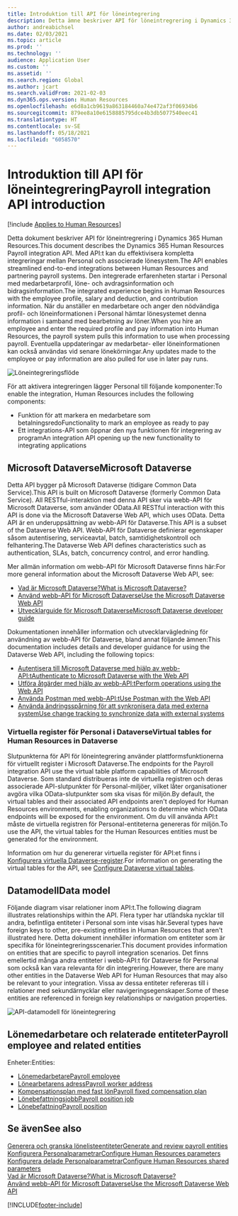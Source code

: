 ```yaml
---
title: Introduktion till API för löneintegrering
description: Detta ämne beskriver API för löneintregrering i Dynamics 365 Human Resources.
author: andreabichsel
ms.date: 02/03/2021
ms.topic: article
ms.prod: ''
ms.technology: ''
audience: Application User
ms.custom: ''
ms.assetid: ''
ms.search.region: Global
ms.author: jcart
ms.search.validFrom: 2021-02-03
ms.dyn365.ops.version: Human Resources
ms.openlocfilehash: e6d8a1cb9619a863184460a74e472af3f06934b6
ms.sourcegitcommit: 879ee8a10e6158885795dce4b3db5077540eec41
ms.translationtype: HT
ms.contentlocale: sv-SE
ms.lasthandoff: 05/18/2021
ms.locfileid: "6058570"
---
```

# <a name="payroll-integration-api-introduction"></a><span data-ttu-id="e765e-103">Introduktion till API för löneintegrering</span><span class="sxs-lookup"><span data-stu-id="e765e-103">Payroll integration API introduction</span></span>

[!include [Applies to Human Resources](../includes/applies-to-hr.md)]

<span data-ttu-id="e765e-104">Detta dokument beskriver API för löneintregrering i Dynamics 365 Human Resources.</span><span class="sxs-lookup"><span data-stu-id="e765e-104">This document describes the Dynamics 365 Human Resources Payroll integration API.</span></span> <span data-ttu-id="e765e-105">Med API:t kan du effektivisera kompletta integreringar mellan Personal och associerade lönesystem.</span><span class="sxs-lookup"><span data-stu-id="e765e-105">The API enables streamlined end-to-end integrations between Human Resources and partnering payroll systems.</span></span> <span data-ttu-id="e765e-106">Den integrerade erfarenheten startar i Personal med medarbetarprofil, löne- och avdragsinformation och bidragsinformation.</span><span class="sxs-lookup"><span data-stu-id="e765e-106">The integrated experience begins in Human Resources with the employee profile, salary and deduction, and contribution information.</span></span> <span data-ttu-id="e765e-107">När du anställer en medarbetare och anger den nödvändiga profil- och löneinformationen i Personal hämtar lönesystemet denna information i samband med bearbetning av löner.</span><span class="sxs-lookup"><span data-stu-id="e765e-107">When you hire an employee and enter the required profile and pay information into Human Resources, the payroll system pulls this information to use when processing payroll.</span></span> <span data-ttu-id="e765e-108">Eventuella uppdateringar av medarbetar- eller löneinformationen kan också användas vid senare lönekörningar.</span><span class="sxs-lookup"><span data-stu-id="e765e-108">Any updates made to the employee or pay information are also pulled for use in later pay runs.</span></span>

![Löneintegreringsflöde](media/hr-admin-integration-payroll-api-introduction-flow.png)

<span data-ttu-id="e765e-110">För att aktivera integreringen lägger Personal till följande komponenter:</span><span class="sxs-lookup"><span data-stu-id="e765e-110">To enable the integration, Human Resources includes the following components:</span></span>

- <span data-ttu-id="e765e-111">Funktion för att markera en medarbetare som betalningsredo</span><span class="sxs-lookup"><span data-stu-id="e765e-111">Functionality to mark an employee as ready to pay</span></span>
- <span data-ttu-id="e765e-112">Ett integrations-API som öppnar den nya funktionen för integrering av program</span><span class="sxs-lookup"><span data-stu-id="e765e-112">An integration API opening up the new functionality to integrating applications</span></span>

## <a name="microsoft-dataverse"></a><span data-ttu-id="e765e-113">Microsoft Dataverse</span><span class="sxs-lookup"><span data-stu-id="e765e-113">Microsoft Dataverse</span></span>

<span data-ttu-id="e765e-114">Detta API bygger på Microsoft Dataverse (tidigare Common Data Service).</span><span class="sxs-lookup"><span data-stu-id="e765e-114">This API is built on Microsoft Dataverse (formerly Common Data Service).</span></span> <span data-ttu-id="e765e-115">All RESTful-interaktion med denna API sker via webb-API för Microsoft Dataverse, som använder OData.</span><span class="sxs-lookup"><span data-stu-id="e765e-115">All RESTful interaction with this API is done via the Microsoft Dataverse Web API, which uses OData.</span></span> <span data-ttu-id="e765e-116">Detta API är en underuppsättning av webb-API för Dataverse.</span><span class="sxs-lookup"><span data-stu-id="e765e-116">This API is a subset of the Dataverse Web API.</span></span> <span data-ttu-id="e765e-117">Webb-API för Dataverse definierar egenskaper såsom autentisering, serviceavtal, batch, samtidighetskontroll och felhantering.</span><span class="sxs-lookup"><span data-stu-id="e765e-117">The Dataverse Web API defines characteristics such as authentication, SLAs, batch, concurrency control, and error handling.</span></span>

<span data-ttu-id="e765e-118">Mer allmän information om webb-API för Microsoft Dataverse finns här:</span><span class="sxs-lookup"><span data-stu-id="e765e-118">For more general information about the Microsoft Dataverse Web API, see:</span></span>

- [<span data-ttu-id="e765e-119">Vad är Microsoft Dataverse?</span><span class="sxs-lookup"><span data-stu-id="e765e-119">What is Microsoft Dataverse?</span></span>](/powerapps/maker/data-platform/data-platform-intro)
- [<span data-ttu-id="e765e-120">Använd webb-API för Microsoft Dataverse</span><span class="sxs-lookup"><span data-stu-id="e765e-120">Use the Microsoft Dataverse Web API</span></span>](/powerapps/developer/data-platform/webapi/overview)
- [<span data-ttu-id="e765e-121">Utvecklarguide för Microsoft Dataverse</span><span class="sxs-lookup"><span data-stu-id="e765e-121">Microsoft Dataverse developer guide</span></span>](/powerapps/developer/data-platform)

<span data-ttu-id="e765e-122">Dokumentationen innehåller information och utvecklarvägledning för användning av webb-API för Dataverse, bland annat följande ämnen:</span><span class="sxs-lookup"><span data-stu-id="e765e-122">This documentation includes details and developer guidance for using the Dataverse Web API, including the following topics:</span></span>

- [<span data-ttu-id="e765e-123">Autentisera till Microsoft Dataverse med hjälp av webb-API:t</span><span class="sxs-lookup"><span data-stu-id="e765e-123">Authenticate to Microsoft Dataverse with the Web API</span></span>](/powerapps/developer/data-platform/webapi/authenticate-web-api)
- [<span data-ttu-id="e765e-124">Utföra åtgärder med hjälp av webb-API:t</span><span class="sxs-lookup"><span data-stu-id="e765e-124">Perform operations using the Web API</span></span>](/powerapps/developer/data-platform/webapi/perform-operations-web-api)
- [<span data-ttu-id="e765e-125">Använda Postman med webb-API:t</span><span class="sxs-lookup"><span data-stu-id="e765e-125">Use Postman with the Web API</span></span>](/powerapps/developer/data-platform/webapi/use-postman-web-api)
- [<span data-ttu-id="e765e-126">Använda ändringsspårning för att synkronisera data med externa system</span><span class="sxs-lookup"><span data-stu-id="e765e-126">Use change tracking to synchronize data with external systems</span></span>](/powerapps/developer/data-platform/use-change-tracking-synchronize-data-external-systems)

### <a name="virtual-tables-for-human-resources-in-dataverse"></a><span data-ttu-id="e765e-127">Virtuella register för Personal i Dataverse</span><span class="sxs-lookup"><span data-stu-id="e765e-127">Virtual tables for Human Resources in Dataverse</span></span>

<span data-ttu-id="e765e-128">Slutpunkterna för API för löneintegrering använder plattformsfunktionerna för virtuellt register i Microsoft Dataverse.</span><span class="sxs-lookup"><span data-stu-id="e765e-128">The endpoints for the Payroll integration API use the virtual table platform capabilities of Microsoft Dataverse.</span></span> <span data-ttu-id="e765e-129">Som standard distribueras inte de virtuella registren och deras associerade API-slutpunkter för Personal-miljöer, vilket låter organisationer avgöra vilka OData-slutpunkter som ska visas för miljön.</span><span class="sxs-lookup"><span data-stu-id="e765e-129">By default, the virtual tables and their associated API endpoints aren't deployed for Human Resources environments, enabling organizations to determine which OData endpoints will be exposed for the environment.</span></span> <span data-ttu-id="e765e-130">Om du vill använda API:t måste de virtuella registren för Personal-entiteterna genereras för miljön.</span><span class="sxs-lookup"><span data-stu-id="e765e-130">To use the API, the virtual tables for the Human Resources entities must be generated for the environment.</span></span>

<span data-ttu-id="e765e-131">Information om hur du genererar virtuella register för API:et finns i [Konfigurera virtuella Dataverse-register](./hr-admin-integration-common-data-service-virtual-entities.md).</span><span class="sxs-lookup"><span data-stu-id="e765e-131">For information on generating the virtual tables for the API, see [Configure Dataverse virtual tables](./hr-admin-integration-common-data-service-virtual-entities.md).</span></span>

## <a name="data-model"></a><span data-ttu-id="e765e-132">Datamodell</span><span class="sxs-lookup"><span data-stu-id="e765e-132">Data model</span></span>

<span data-ttu-id="e765e-133">Följande diagram visar relationer inom API:t.</span><span class="sxs-lookup"><span data-stu-id="e765e-133">The following diagram illustrates relationships within the API.</span></span> <span data-ttu-id="e765e-134">Flera typer har utländska nycklar till andra, befintliga entiteter i Personal som inte visas här.</span><span class="sxs-lookup"><span data-stu-id="e765e-134">Several types have foreign keys to other, pre-existing entities in Human Resources that aren't illustrated here.</span></span> <span data-ttu-id="e765e-135">Detta dokument innehåller information om entiteter som är specifika för löneintegreringsscenarier.</span><span class="sxs-lookup"><span data-stu-id="e765e-135">This document provides information on entities that are specific to payroll integration scenarios.</span></span> <span data-ttu-id="e765e-136">Det finns emellertid många andra entiteter i webb-API:t för Dataverse för Personal som också kan vara relevanta för din integrering.</span><span class="sxs-lookup"><span data-stu-id="e765e-136">However, there are many other entities in the Dataverse Web API for Human Resources that may also be relevant to your integration.</span></span> <span data-ttu-id="e765e-137">Vissa av dessa entiteter refereras till i relationer med sekundärnycklar eller navigeringsegenskaper.</span><span class="sxs-lookup"><span data-stu-id="e765e-137">Some of these entities are referenced in foreign key relationships or navigation properties.</span></span>

![API-datamodell för löneintegrering](media/hr-admin-payroll-api-data-model.png)

## <a name="payroll-employee-and-related-entities"></a><span data-ttu-id="e765e-139">Lönemedarbetare och relaterade entiteter</span><span class="sxs-lookup"><span data-stu-id="e765e-139">Payroll employee and related entities</span></span>

<span data-ttu-id="e765e-140">Enheter:</span><span class="sxs-lookup"><span data-stu-id="e765e-140">Entities:</span></span>

- [<span data-ttu-id="e765e-141">Lönemedarbetare</span><span class="sxs-lookup"><span data-stu-id="e765e-141">Payroll employee</span></span>](hr-admin-integration-payroll-api-payroll-employee.md)
- [<span data-ttu-id="e765e-142">Lönearbetarens adress</span><span class="sxs-lookup"><span data-stu-id="e765e-142">Payroll worker address</span></span>](hr-admin-integration-payroll-api-payroll-worker-address.md)
- [<span data-ttu-id="e765e-143">Kompensationsplan med fast lön</span><span class="sxs-lookup"><span data-stu-id="e765e-143">Payroll fixed compensation plan</span></span>](hr-admin-integration-ats-api-recruiting-request-education.md)
- [<span data-ttu-id="e765e-144">Lönebefattningsjobb</span><span class="sxs-lookup"><span data-stu-id="e765e-144">Payroll position job</span></span>](hr-admin-integration-payroll-api-payroll-position-job.md)
- [<span data-ttu-id="e765e-145">Lönebefattning</span><span class="sxs-lookup"><span data-stu-id="e765e-145">Payroll position</span></span>](hr-admin-integration-payroll-api-payroll-position.md)

## <a name="see-also"></a><span data-ttu-id="e765e-146">Se även</span><span class="sxs-lookup"><span data-stu-id="e765e-146">See also</span></span>

[<span data-ttu-id="e765e-147">Generera och granska lönelisteentiteter</span><span class="sxs-lookup"><span data-stu-id="e765e-147">Generate and review payroll entities</span></span>](hr-admin-integration-payroll-api-generate-review-entities.md)<br>
[<span data-ttu-id="e765e-148">Konfigurera Personalparametrar</span><span class="sxs-lookup"><span data-stu-id="e765e-148">Configure Human Resources parameters</span></span>](hr-setup-parameters.md)<br>
[<span data-ttu-id="e765e-149">Konfigurera delade Personalparametrar</span><span class="sxs-lookup"><span data-stu-id="e765e-149">Configure Human Resources shared parameters</span></span>](hr-setup-shared-parameters.md)<br>
[<span data-ttu-id="e765e-150">Vad är Microsoft Dataverse?</span><span class="sxs-lookup"><span data-stu-id="e765e-150">What is Microsoft Dataverse?</span></span>](/powerapps/maker/data-platform/data-platform-intro)<br>
[<span data-ttu-id="e765e-151">Använd webb-API för Microsoft Dataverse</span><span class="sxs-lookup"><span data-stu-id="e765e-151">Use the Microsoft Dataverse Web API</span></span>](/powerapps/developer/data-platform/webapi/overview)<br>

[!INCLUDE[footer-include](../includes/footer-banner.md)]